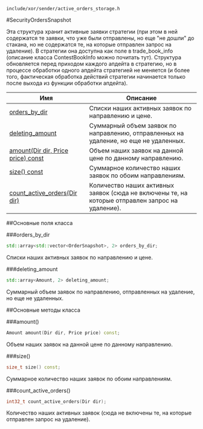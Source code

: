 `include/xor/sender/active_orders_storage.h`

#SecurityOrdersSnapshot

Эта структура хранит активные заявки стратегии (при этом в ней содержатся те заявки, что уже были отправлены, но еще "не дошли" до стакана, но не содержатся те, на которые отправлен запрос на удаление). В стратегии она доступна как поле в trade_book_info (описание класса ContestBookInfo можно почитать тут). Структура обновляется перед приходом каждого апдейта в стратегию, но в процессе обработки одного апдейта стратегией не меняется (и более того, фактическая обработка действий стратегии начинается только после выхода из функции обработки апдейта).


|Имя| Описание|
|------------------|--------------------|
|[orders_by_dir](#orders_by_dir)|Списки наших активных заявок по направлению и цене.|
|[deleting_amount](#deleting_amount)|Суммарный объем заявок по направлению, отправленных на удаление, но еще не удаленных.|
|[amount(Dir dir, Price price) const](#amount)|Объем наших заявок на данной цене по данному направлению.|
|[size() const](#size)|Суммарное количество наших заявок по обоим направлениям.|
|[count_active_orders(Dir dir)](#count_active_orders)|Количество наших активных заявок (сюда не включены те, на которые отправлен запрос на удаление).|

##Основные поля класса

<a id="orders_by_dir"></a>
###orders_by_dir
```c++
std::array<std::vector<OrderSnapshot>, 2> orders_by_dir;
```
Списки наших активных заявок по направлению и цене.

<a id="deleting_amount"></a>
###deleting_amount
```c++
std::array<Amount, 2> deleting_amount;
```
Суммарный объем заявок по направлению, отправленных на удаление, но еще не удаленных.

##Основные методы класса

<a id="amount"></a>
###amount()
```c++
Amount amount(Dir dir, Price price) const;
```
Объем наших заявок на данной цене по данному направлению.

<a id="size"></a>
###size()
```c++
size_t size() const;
```
Суммарное количество наших заявок по обоим направлениям.

<a id="count_active_orders"></a>
###count_active_orders()
```c++
int32_t count_active_orders(Dir dir);
```
Количество наших активных заявок (сюда не включены те, на которые отправлен запрос на удаление).

